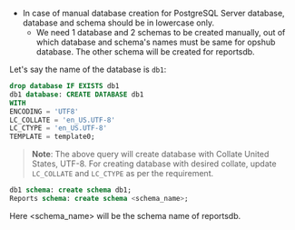 * In case of manual database creation for PostgreSQL Server database, database and schema should be in lowercase only.
  * We need 1 database and 2 schemas to be created manually, out of which database and schema's names must be same for opshub database. The other schema will be created for reportsdb.

Let's say the name of the database is `db1`:
```sql
drop database IF EXISTS db1
db1 database: CREATE DATABASE db1
WITH
ENCODING = 'UTF8'
LC_COLLATE = 'en_US.UTF-8'
LC_CTYPE = 'en_US.UTF-8'
TEMPLATE = template0;
```

>**Note**: The above query will create database with Collate United States, UTF-8. For creating database with desired collate, update `LC_COLLATE` and `LC_CTYPE` as per the requirement.

```sql
db1 schema: create schema db1;
Reports schema: create schema <schema_name>;
```

Here <schema_name> will be the schema name of reportsdb.